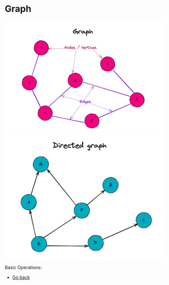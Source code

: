 # Graph

![Graph](./graph.png)
![Graph directed](./graph-directed.png)

Basic Operations:



* [Go back](../readme.md)